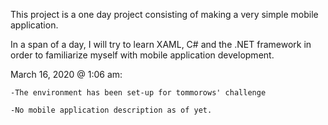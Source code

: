 This project is a one day project consisting of making a very simple mobile application.

In a span of a day, I will try to learn XAML, C# and the .NET framework in order to familiarize myself with mobile application development.

March 16, 2020 @ 1:06 am:

	-The environment has been set-up for tommorows' challenge

	-No mobile application description as of yet.

